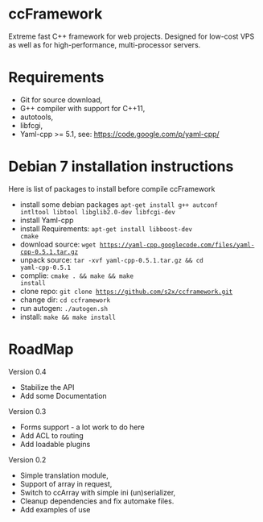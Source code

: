 ccFramework
===========

Extreme fast C++ framework for web projects. Designed for low-cost VPS as well as for high-performance, multi-processor servers.

Requirements
===========
* Git for source download,
* G++ compiler with support for C++11,
* autotools,
* libfcgi,
* Yaml-cpp >= 5.1, see: https://code.google.com/p/yaml-cpp/

Debian 7 installation instructions
===========
Here is list of packages to install before compile ccFramework
* install some debian packages
<code>apt-get install g++ autconf intltool libtool libglib2.0-dev libfcgi-dev</code>
* install Yaml-cpp
 * install Requirements: <code>apt-get install libboost-dev cmake</code>
 * download source: <code>wget https://yaml-cpp.googlecode.com/files/yaml-cpp-0.5.1.tar.gz</code>
 * unpack source: <code>tar -xvf yaml-cpp-0.5.1.tar.gz && cd yaml-cpp-0.5.1</code>
 * complie: <code>cmake . && make && make install</code>
* clone repo: <code>git clone https://github.com/s2x/ccframework.git</code>
* change dir: <code>cd ccframework</code>
* run autogen: <code>./autogen.sh</code>
* install: <code>make && make install</code>


RoadMap
===========
Version 0.4
* Stabilize the API
* Add some Documentation

Version 0.3
* Forms support - a lot work to do here
* Add ACL to routing
* Add loadable plugins

Version 0.2
* Simple translation module,
* Support of array in request,
* Switch to ccArray with simple ini (un)serializer,
* Cleanup dependencies and fix automake files.
* Add examples of use
